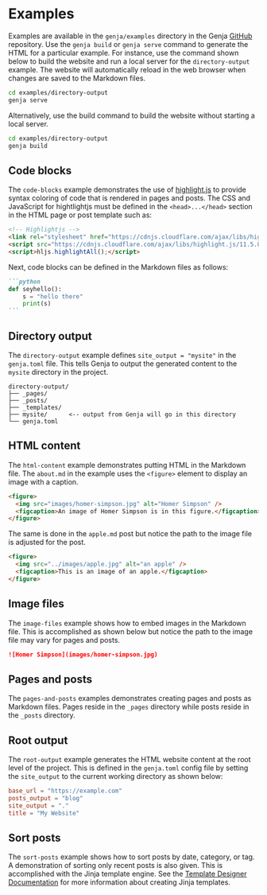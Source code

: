 # Examples

Examples are available in the `genja/examples` directory in the Genja [GitHub](https://github.com/wigging/genja) repository. Use the `genja build` or `genja serve` command to generate the HTML for a particular example. For instance, use the command shown below to build the website and run a local server for the `directory-output` example. The website will automatically reload in the web browser when changes are saved to the Markdown files.

```bash
cd examples/directory-output
genja serve
```

Alternatively, use the build command to build the website without starting a local server.

```bash
cd examples/directory-output
genja build
```

## Code blocks

The `code-blocks` example demonstrates the use of [highlight.js](https://highlightjs.org) to provide syntax coloring of code that is rendered in pages and posts. The CSS and JavaScript for hightlightjs must be defined in the `<head>...</head>` section in the HTML page or post template such as:

```html
<!-- Highlightjs -->
<link rel="stylesheet" href="https://cdnjs.cloudflare.com/ajax/libs/highlight.js/11.5.0/styles/github-dark.min.css">
<script src="https://cdnjs.cloudflare.com/ajax/libs/highlight.js/11.5.0/highlight.min.js"></script>
<script>hljs.highlightAll();</script>
```

Next, code blocks can be defined in the Markdown files as follows:

````markdown
```python
def seyhello():
    s = "hello there"
    print(s)
```
````

## Directory output

The `directory-output` example defines `site_output = "mysite"` in the `genja.toml` file. This tells Genja to output the generated content to the `mysite` directory in the project.

```text
directory-output/
├── _pages/
├── _posts/
├── _templates/
├── mysite/      <-- output from Genja will go in this directory
└── genja.toml
```

## HTML content

The `html-content` example demonstrates putting HTML in the Markdown file. The `about.md` in the example uses the `<figure>` element to display an image with a caption.

```html
<figure>
  <img src="images/homer-simpson.jpg" alt="Homer Simpson" />
  <figcaption>An image of Homer Simpson is in this figure.</figcaption>
</figure>
```

The same is done in the `apple.md` post but notice the path to the image file is adjusted for the post.

```html
<figure>
  <img src="../images/apple.jpg" alt="an apple" />
  <figcaption>This is an image of an apple.</figcaption>
</figure>
```

## Image files

The `image-files` example shows how to embed images in the Markdown file. This is accomplished as shown below but notice the path to the image file may vary for pages and posts.

```markdown
![Homer Simpson](images/homer-simpson.jpg)
```

## Pages and posts

The `pages-and-posts` examples demonstrates creating pages and posts as Markdown files. Pages reside in the `_pages` directory while posts reside in the `_posts` directory.

## Root output

The `root-output` example generates the HTML website content at the root level of the project. This is defined in the `genja.toml` config file by setting the `site_output` to the current working directory as shown below:

```toml
base_url = "https://example.com"
posts_output = "blog"
site_output = "."
title = "My Website"
```

## Sort posts

The `sort-posts` example shows how to sort posts by date, category, or tag. A demonstration of sorting only recent posts is also given. This is accomplished with the Jinja template engine. See the [Template Designer Documentation](https://jinja.palletsprojects.com/en/stable/templates/) for more information about creating Jinja templates.

